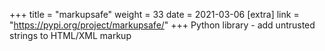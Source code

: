 +++
title = "markupsafe"
weight = 33
date = 2021-03-06
[extra]
link = "https://pypi.org/project/markupsafe/"
+++
Python library - add untrusted strings to HTML/XML markup

